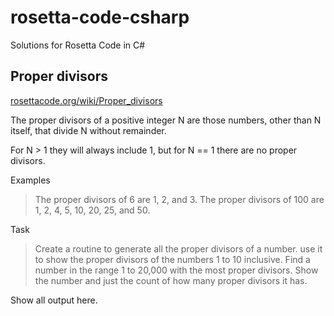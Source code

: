 # rosetta-code-csharp

Solutions for Rosetta Code in C# 

## Proper divisors
[rosettacode.org/wiki/Proper_divisors](http://rosettacode.org/wiki/Proper_divisors)

The   proper divisors   of a positive integer N are those numbers, other than N itself, that divide N without remainder.

For N > 1 they will always include 1,   but for N == 1 there are no proper divisors.


Examples

> The proper divisors of     6     are   1, 2, and 3.
> The proper divisors of   100   are   1, 2, 4, 5, 10, 20, 25, and 50.


Task

    

> Create a routine to generate all the proper divisors of a number.
> use it to show the proper divisors of the numbers 1 to 10 inclusive.
> Find a number in the range 1 to 20,000 with the most proper divisors. Show the number and just the count of how many proper divisors it has.


Show all output here. 